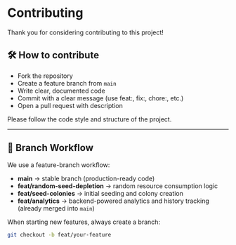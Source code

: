 # Contributing

Thank you for considering contributing to this project!

## 🛠 How to contribute

- Fork the repository
- Create a feature branch from `main`
- Write clear, documented code
- Commit with a clear message (use feat:, fix:, chore:, etc.)
- Open a pull request with description

Please follow the code style and structure of the project.

---

## 🌱 Branch Workflow

We use a feature-branch workflow:

- **main** → stable branch (production-ready code)
- **feat/random-seed-depletion** → random resource consumption logic
- **feat/seed-colonies** → initial seeding and colony creation
- **feat/analytics** → backend-powered analytics and history tracking (already merged into `main`)

When starting new features, always create a branch:
```bash
git checkout -b feat/your-feature
